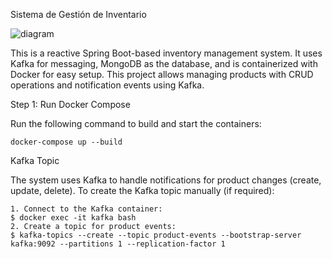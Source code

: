  Sistema de Gestión de Inventario
 
![diagram](https://github.com/user-attachments/assets/ecadb5f0-5dbb-40bf-8086-a58a7e66666d)

This is a reactive Spring Boot-based inventory management system. It uses Kafka for messaging, MongoDB as the database, and is containerized with Docker for easy setup. This project allows managing products with CRUD operations and notification events using Kafka.


Step 1: Run Docker Compose

Run the following command to build and start the containers:

`docker-compose up --build`

Kafka Topic

The system uses Kafka to handle notifications for product changes (create, update, delete). To create the Kafka topic manually (if required):

	1. Connect to the Kafka container:
    $ docker exec -it kafka bash
	2. Create a topic for product events:
    $ kafka-topics --create --topic product-events --bootstrap-server kafka:9092 --partitions 1 --replication-factor 1